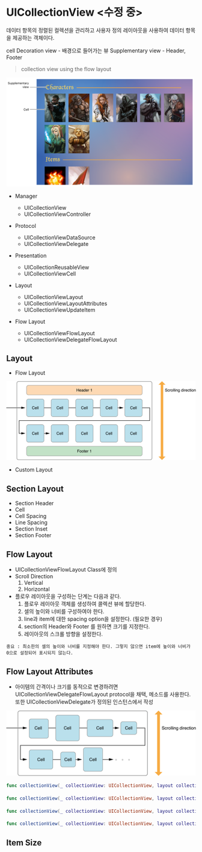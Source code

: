 # UICollectionView <수정 중>
데이터 항목의 정렬된 컬렉션을 관리하고 사용자 정의 레이아웃을 사용하여 데이터 항목을 제공하는 객체이다.

cell
Decoration view - 배경으로 들어가는 뷰
Supplementary view - Header, Footer

> collection view using the flow layout
<img src="/Img/Class/collectionView.png" title="collectionView" width="500px" float="center">

* Manager
  * UICollectionView
  * UICollectionViewController

* Protocol
  * UICollectionViewDataSource
  * UICollectionViewDelegate

* Presentation
  * UICollectionReusableView
  * UICollectionViewCell

* Layout
  * UICollectionViewLayout
  * UICollectionViewLayoutAttributes
  * UICollectionViewUpdateItem

* Flow Layout
  * UICollectionViewFlowLayout
  * UICollectionViewDelegateFlowLayout

## Layout
* Flow Layout
<img src="/Img/Class/flow_horiz_headers.png" title="collectionView" float="center">

* Custom Layout

## Section Layout
* Section Header
* Cell
* Cell Spacing
* Line Spacing
* Section Inset
* Section Footer

## Flow Layout
* UICollectionViewFlowLayout Class에 정의
* Scroll Direction
  1. Vertical
  2. Horizontal
* 플로우 레이아웃을 구성하는 단계는 다음과 같다.
  1. 플로우 레이아웃 객체를 생성하여 콜렉션 뷰에 할당한다.
  2. 셀의 높이와 너비를 구성하여야 한다.
  3. line과 item에 대한 spacing option을 설정한다. (필요한 경우)
  4. section의 Header와 Footer 를 원하면 크기를 지정한다.
  5. 레이아웃의 스크롤 방향을 설정한다.

`중요 : 최소한의 셀의 높이와 너비를 지정해야 한다. 그렇지 않으면 item에 높이와 너비가 0으로 설정되어 표시되지 않는다.`


## Flow Layout Attributes
* 아이템의 간격이나 크기를 동적으로 변경하려면 UICollectionViewDelegateFlowLayout protocol을 채택, 메소드를 사용한다. 또한 UICollectionViewDelegate가 정의된 인스턴스에서 작성

<img src="/Img/Class/flow_horiz_layout_uneven.png" title="collectionView" float="center">

```swift
func collectionView(_ collectionView: UICollectionView, layout collectionViewLayout: UICollectionViewLayout, sizeForItemAt indexPath: IndexPath) -> CGSize

func collectionView(_ collectionView: UICollectionView, layout collectionViewLayout: UICollectionViewLayout, minimumInteritemSpacingForSectionAt section: Int) -> CGFloat

func collectionView(_ collectionView: UICollectionView, layout collectionViewLayout: UICollectionViewLayout, minimumLineSpacingForSectionAt section: Int) -> CGFloat

func collectionView(_ collectionView: UICollectionView, layout collectionViewLayout: UICollectionViewLayout, insetForSectionAt section: Int) -> UIEdgeInsets
```

## Item Size

